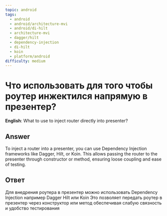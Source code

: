 ```yaml
---
topic: android
tags:
  - android
  - android/architecture-mvi
  - android/di-hilt
  - architecture-mvi
  - dagger/hilt
  - dependency-injection
  - di-hilt
  - koin
  - platform/android
difficulty: medium
---
```


# Что использовать для того чтобы роутер инжектился напрямую в презентер?

**English**: What to use to inject router directly into presenter?

## Answer

To inject a router into a presenter, you can use Dependency Injection frameworks like Dagger, Hilt, or Koin. This allows passing the router to the presenter through constructor or method, ensuring loose coupling and ease of testing.

## Ответ

Для внедрения роутера в презентер можно использовать Dependency Injection например Dagger Hilt или Koin Это позволяет передать роутер в презентер через конструктор или метод обеспечивая слабую связность и удобство тестирования

